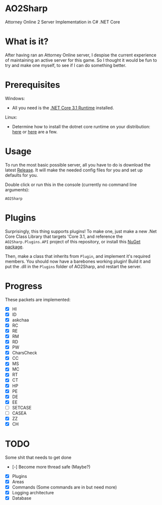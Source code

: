 # AO2Sharp
Attorney Online 2 Server Implementation in C# .NET Core
 
# What is it?
After having ran an Attorney Online server, I despise the current experience of maintaining an active server
for this game. So I thought it would be fun to try and make one myself, to see if I can do something better.

# Prerequisites
Windows:

 - All you need is the [.NET Core 3.1 Runtime](https://cutt.ly/netcore31) installed.

Linux:
 
 - Determine how to install the dotnet core runtime on your distribution: 
 [here](https://docs.microsoft.com/en-us/dotnet/core/install/linux-ubuntu) 
 or [here](https://wiki.archlinux.org/index.php/.NET_Core#Installation) are a few.

# Usage
To run the most basic possible server, all you have to do is download the latest 
[Release](https://github.com/ElijahZAwesome/AO2Sharp/releases/).
It will make the needed config files for you and set up defaults for you.

Double click or run this in the console (currently no command line arguments):

```
AO2Sharp
```

# Plugins
Surprisingly, this thing supports plugins! To make one, just make a new .Net Core 
Class Library that targets 'Core 3.1, and reference the `AO2Sharp.Plugins.API` 
project of this repository, or install this 
[NuGet package](https://www.nuget.org/packages/AO2Sharp.Plugins.API/).

Then, make a class that inherits from `Plugin`, and implement it's required members.
You should now have a barebones working plugin! Build it and put the .dll in the `Plugins`
folder of AO2Sharp, and restart the server.

# Progress
These packets are implemented:

- [X] HI
- [X] ID
- [X] askchaa
- [X] RC
- [X] RE
- [X] RM
- [X] RD
- [X] PW
- [X] CharsCheck
- [X] CC
- [X] MS
- [X] MC
- [X] RT
- [X] CT
- [X] HP
- [X] PE
- [X] DE
- [X] EE
- [ ] SETCASE
- [ ] CASEA
- [X] ZZ
- [X] CH

# TODO
Some shit that needs to get done

- [-] Become more thread safe (Maybe?)
- [X] Plugins
- [X] Areas
- [X] Commands (Some commands are in but need more)
- [X] Logging architecture
- [X] Database